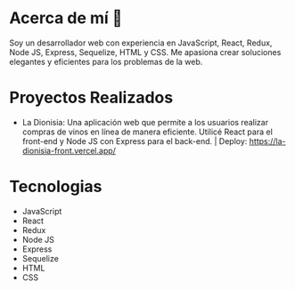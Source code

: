 # Acerca de mí 👋

Soy un desarrollador web con experiencia en JavaScript, React, Redux, Node JS, Express, Sequelize, HTML y CSS. Me apasiona crear soluciones elegantes y eficientes para los problemas de la web.

# Proyectos Realizados

- La Dionisia: Una aplicación web que permite a los usuarios realizar compras de vinos en línea de manera eficiente. Utilicé React para el front-end y Node JS con Express para el back-end. | Deploy: https://la-dionisia-front.vercel.app/

# Tecnologias

- JavaScript
- React
- Redux
- Node JS
- Express
- Sequelize
- HTML
- CSS


<!--
**JuniorHuanca/JuniorHuanca** is a ✨ _special_ ✨ repository because its `README.md` (this file) appears on your GitHub profile.

Here are some ideas to get you started:

- 🔭 I’m currently working on ...
- 🌱 I’m currently learning ...
- 👯 I’m looking to collaborate on ...
- 🤔 I’m looking for help with ...
- 💬 Ask me about ...
- 📫 How to reach me: ...
- 😄 Pronouns: ...
- ⚡ Fun fact: ...
-->
